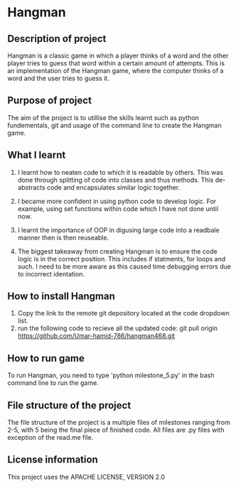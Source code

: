 # Hangman

## Description of project
Hangman is a classic game in which a player thinks of a word and the other player tries to guess that word within a certain amount of attempts.
This is an implementation of the Hangman game, where the computer thinks of a word and the user tries to guess it. 

## Purpose of project 
The aim of the project is to utillise the skills learnt such as python fundementals, git and usage of the command line to create the Hangman game.

## What I learnt
1) I learnt how to neaten code to which it is readable by others. This was done through splitting of code into classes and thus methods. This de-abstracts code and encapsulates similar logic together. 

2) I became more confident in using python code to develop logic. For example, using set functions within code which I have not done until now.

3) I learnt the importance of OOP in digusing large code into a readbale manner then is then reuseable. 

4) The biggest takeaway from creating Hangman is to ensure the code logic is in the correct position. This includes if statments, for loops and such. I need to be more aware
as this caused time debugging errors due to incorrect identation.


## How to install Hangman

1) Copy the link to the remote git depository located at the code dropdown list.
2) run the following code to recieve all the updated code: 
        git pull origin https://github.com/Umar-hamid-786/hangman468.git

## How to run game
To run Hangman, you need to type 'python milestone_5.py' in the bash command line to run the game. 

## File structure of the project
The file structure of the project is a multiple files of milestones ranging from 2-5, with 5 being the final piece of finished code. 
All files are .py files with exception of the read.me file. 

## License information
This project uses the APACHE LICENSE, VERSION 2.0


